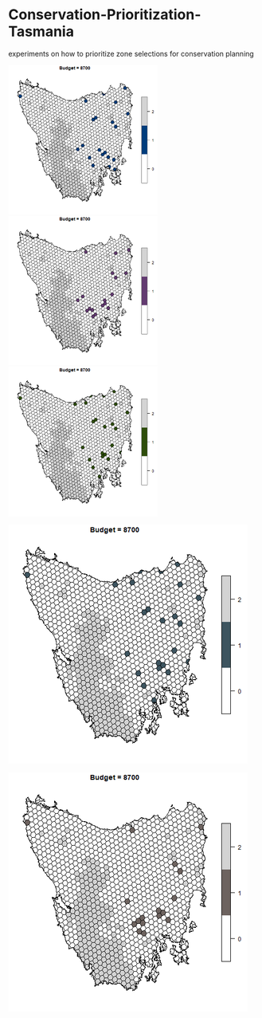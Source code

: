 # Conservation-Prioritization-Tasmania
experiments on how to prioritize zone selections for conservation planning

<div align="left">
  <img src="https://github.com/WangQuanmeng/Conservation-Prioritization-Tasmania/blob/main/OptPrioAnimation.gif" width="300"  />
  <img src="https://github.com/WangQuanmeng/Conservation-Prioritization-Tasmania/blob/main/HeuPrioAnimation.gif" width="300" />
  <img src="https://github.com/WangQuanmeng/Conservation-Prioritization-Tasmania/blob/main/ScenOptAnimation.gif" width="300" />
</div>

![](https://github.com/WangQuanmeng/Conservation-Prioritization-Tasmania/blob/main/ForGreedyAnimation.gif)

![](https://github.com/WangQuanmeng/Conservation-Prioritization-Tasmania/blob/main/BackGreedyAnimation.gif)
